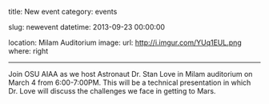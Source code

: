 title: New event
category: events

slug: newevent
datetime: 2013-09-23 00:00:00

location: Milam Auditorium
image:
    url: http://i.imgur.com/YUq1EUL.png
    where: right

---

Join OSU AIAA as we host Astronaut Dr. Stan Love in Milam auditorium on March 4
from 6:00-7:00PM. This will be a technical presentation in which Dr. Love will
discuss the challenges we face in getting to Mars.
